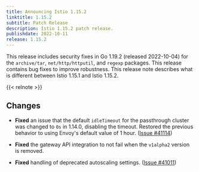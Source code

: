 ```yaml
---
title: Announcing Istio 1.15.2
linktitle: 1.15.2
subtitle: Patch Release
description: Istio 1.15.2 patch release.
publishdate: 2022-10-11
release: 1.15.2
---
```


This release includes security fixes in Go 1.19.2 (released 2022-10-04) for the `archive/tar`, `net/http/httputil`, and `regexp` packages.
This release contains bug fixes to improve robustness.
This release note describes what is different between Istio 1.15.1 and Istio 1.15.2.

{{< relnote >}}

## Changes

- **Fixed** an issue that the default `idleTimeout` for the passthrough cluster was changed to `0s` in 1.14.0, disabling the timeout. Restored the previous behavior to using Envoy's default value of 1 hour. ([Issue #41114](https://github.com/istio/istio/issues/41114))

- **Fixed** the gateway API integration to not fail when the `v1alpha2` version is removed.

- **Fixed** handling of deprecated autoscaling settings. ([Issue #41011](https://github.com/istio/istio/issues/41011))

